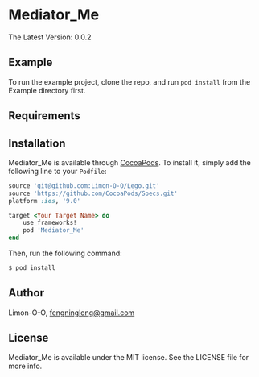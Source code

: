 # Mediator_Me

The Latest Version: 0.0.2

## Example

To run the example project, clone the repo, and run `pod install` from the Example directory first.

## Requirements

## Installation

Mediator_Me is available through [CocoaPods](http://cocoapods.org). To install
it, simply add the following line to your `Podfile`:

```ruby
source 'git@github.com:Limon-O-O/Lego.git'
source 'https://github.com/CocoaPods/Specs.git'
platform :ios, '9.0'

target <Your Target Name> do
	use_frameworks!
    pod 'Mediator_Me'
end
```

Then, run the following command:

```bash
$ pod install
```

## Author

Limon-O-O, fengninglong@gmail.com

## License

Mediator_Me is available under the MIT license. See the LICENSE file for more info.


